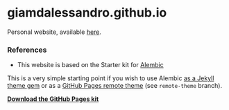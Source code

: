 # giamdalessandro.github.io

Personal website, available [here](https://giamdalessandro.github.io/).


### References
- This website is based on the Starter kit for [Alembic](https://alembic.darn.es/)

This is a very simple starting point if you wish to use Alembic [as a Jekyll theme gem](https://alembic.darn.es/#as-a-jekyll-theme) or as a [GitHub Pages remote theme](https://github.com/daviddarnes/alembic-kit/tree/remote-theme) (see `remote-theme` branch).

**[Download the GitHub Pages kit](https://github.com/daviddarnes/alembic-kit/archive/remote-theme.zip)**
